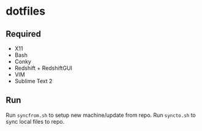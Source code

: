 dotfiles
========

Required
--------

* X11
* Bash
* Conky
* Redshift + RedshiftGUI
* VIM
* Sublime Text 2

Run
---

Run `syncfrom.sh` to setup new machine/update from repo. Run `syncto.sh` to
sync local files to repo.
